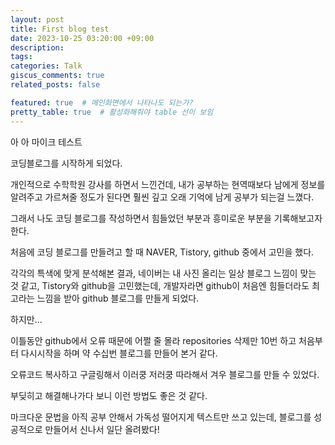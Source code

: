 ```yaml
---
layout: post
title: First blog test
date: 2023-10-25 03:20:00 +09:00
description: 
tags: 
categories: Talk
giscus_comments: true
related_posts: false

featured: true  # 메인화면에서 나타나도 되는가?
pretty_table: true  # 활성화해줘야 table 선이 보임
---
```


아 아 마이크 테스트

코딩블로그를 시작하게 되었다.

개인적으로 수학학원 강사를 하면서 느낀건데, 내가 공부하는 현역때보다 남에게 정보를 알려주고 가르쳐줄 정도가 된다면 훨씬 깊고 오래 기억에 남게 공부가 되는걸 느꼈다.

그래서 나도 코딩 블로그를 작성하면서 힘들었던 부분과 흥미로운 부분을 기록해보고자 한다.

처음에 코딩 블로그를 만들려고 할 때 NAVER, Tistory, github 중에서 고민을 했다.

각각의 특색에 맞게 분석해본 결과, 네이버는 내 사진 올리는 일상 블로그 느낌이 맞는 것 같고, Tistory와 github을 고민했는데, 개발자라면 github이 처음엔 힘들더라도 최고라는 느낌을 받아 github 블로그를 만들게 되었다.

하지만...

이틀동안 github에서 오류 때문에 어쩔 줄 몰라 repositories 삭제만 10번 하고 처음부터 다시시작을 하며 약 수십번 블로그를 만들어 본거 같다.

오류코드 복사하고 구글링해서 이러쿵 저러쿵 따라해서 겨우 블로그를 만들 수 있었다.

부딪히고 해결해나가다 보니 이런 방법도 좋은 것 같다.

마크다운 문법을 아직 공부 안해서 가독성 떨어지게 텍스트만 쓰고 있는데, 블로그를 성공적으로 만들어서 신나서 일단 올려봤다!
